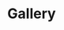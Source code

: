 ---
layout: gallery-page-multi-facet
title: Gallery
class: gallery
permalink: /gallery/
collection: constitution
---